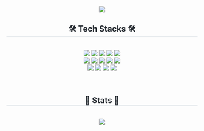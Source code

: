 <div align= "center">
    <img src="https://capsule-render.vercel.app/api?type=blur&color=6DA7F2&height=250&section=header&text=welcome-nl-mumminn's%20github&fontSize=30&fontAlignY=45" />
    </div>
    <div align= "center">
    <h2 style="border-bottom: 1px solid #d8dee4; color: #282d33;"> 🛠️ Tech Stacks 🛠️</h2> <br>
    <div style="margin: 0 auto; text-align: center;" align= "center"> <img src="https://img.shields.io/badge/Amazon S3-569A31?style=flat-square&logo=Amazon_S3&logoColor=white">
          <img src="https://img.shields.io/badge/Amazon AWS-232F3E?style=flat-square&logo=Amazon_AWS&logoColor=white">
          <img src="https://img.shields.io/badge/Docker-2496ED?style=flat-square&logo=Docker&logoColor=white">
          <img src="https://img.shields.io/badge/Git-F05032?style=flat-square&logo=Git&logoColor=white">
          <img src="https://img.shields.io/badge/Github-181717?style=flat-square&logo=Github&logoColor=white">
          <br/><img src="https://img.shields.io/badge/Java-007396?style=flat-square&logo=Java&logoColor=white">
          <img src="https://img.shields.io/badge/Javascript-F7DF1E?style=flat-square&logo=Javascript&logoColor=white">
          <img src="https://img.shields.io/badge/MongoDB-47A248?style=flat-square&logo=MongoDB&logoColor=white">
          <img src="https://img.shields.io/badge/MySQL-4479A1?style=flat-square&logo=MySQL&logoColor=white">
          <img src="https://img.shields.io/badge/Node.js-339933?style=flat-square&logo=Node.js&logoColor=white">
          <br/><img src="https://img.shields.io/badge/Python-3776AB?style=flat-square&logo=Python&logoColor=white">
          <img src="https://img.shields.io/badge/Spring-6DB33F?style=flat-square&logo=Spring&logoColor=white">
          <img src="https://img.shields.io/badge/Spring Boot-6DB33F?style=flat-square&logo=Spring_Boot&logoColor=white">
          <img src="https://img.shields.io/badge/Tensorflow-FF6F00?style=flat-square&logo=Tensorflow&logoColor=white">
          </div>
    </div>
    <br><br>
    <div align= "center"> 
    <h2 style="border-bottom: 1px solid #d8dee4; color: #282d33;"> 🏅 Stats 🏅</h2> <br> <div align= "center"> <img src="https://github-readme-stats.vercel.app/api?username=mumminn&bg_color=180,00000000,00000000&title_color=3f82d9&text_color=3f82d9"
         /> <br/></div> 
    </div>
